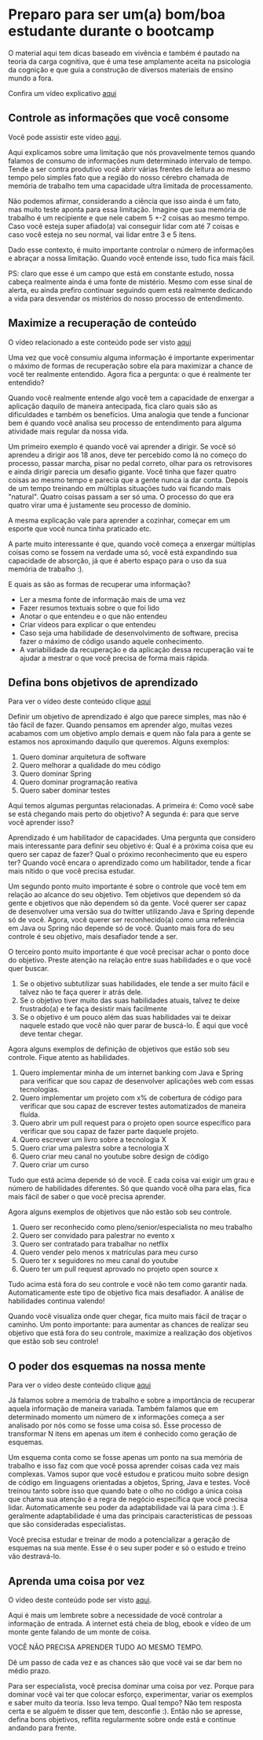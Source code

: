 # Preparo para ser um(a) bom/boa estudante durante o bootcamp

O material aqui tem dicas baseado em vivência e também é pautado na teoria da carga cognitiva, que é uma tese amplamente aceita na psicologia da cognição e que guia a construção de diversos materiais de ensino mundo a fora. 

Confira um vídeo explicativo [aqui](https://www.youtube.com/watch?v=s2nfIu8Zqx8&feature=youtu.be) 

## Controle as informações que você consome

Você pode assistir este vídeo [aqui](https://www.youtube.com/watch?v=TUoeV_x15Ho&feature=youtu.be). 

Aqui explicamos sobre uma limitação que nós provavelmente temos quando falamos de consumo de informações num determinado intervalo de tempo. Tende a ser contra produtivo você abrir várias frentes de leitura ao mesmo tempo pelo simples fato que a região do nosso cérebro chamada de memória de trabalho tem uma capacidade ultra limitada de processamento. 

Não podemos afirmar, considerando a ciência que isso ainda é um fato, mas muito teste aponta para essa limitação. Imagine que sua memória de trabalho é um recipiente e que nele cabem 5 +-2 coisas ao mesmo tempo. Caso você esteja super afiado(a) vai conseguir lidar com até 7 coisas e caso você esteja no seu normal, vai lidar entre 3 e 5 itens. 

Dado esse contexto, é muito importante controlar o número de informações e abraçar a nossa limitação. Quando você entende isso, tudo fica mais fácil. 

PS: claro que esse é um campo que está em constante estudo, nossa cabeça realmente ainda é uma fonte de mistério. Mesmo com esse sinal de alerta, eu ainda prefiro continuar seguindo quem está realmente dedicando a vida para desvendar os mistérios do nosso processo de entendimento.

## Maximize a recuperação de conteúdo

O vídeo relacionado a este conteúdo pode ser visto [aqui](https://www.youtube.com/watch?v=0DABUj-v0LQ&feature=youtu.be) 

Uma vez que você consumiu alguma informação é importante experimentar o máximo de formas de recuperação sobre ela para maximizar a chance de você ter realmente entendido. Agora fica a pergunta: o que é realmente ter entendido?

Quando você realmente entende algo você tem a capacidade de enxergar a aplicação daquilo de maneira antecipada, fica claro quais são as dificuldades e também os benefícios. Uma analogia que tende a funcionar bem é quando você analisa seu processo de entendimento para alguma atividade mais regular da nossa vida. 

Um primeiro exemplo é quando você vai aprender a dirigir. Se você só aprendeu a dirigir aos 18 anos, deve ter percebido como lá no começo do processo, passar marcha, pisar no pedal correto, olhar para os retrovisores e ainda dirigir parecia um desafio gigante. Você tinha que fazer quatro coisas ao mesmo tempo e parecia que a gente nunca ia dar conta. Depois de um tempo treinando em múltiplas situações tudo vai ficando mais "natural". Quatro coisas passam a ser só uma. O processo do que era quatro virar uma é justamente seu processo de domínio. 

A mesma explicação vale para aprender a cozinhar, começar em um esporte que você nunca tinha praticado etc. 

A parte muito interessante é que, quando você começa a enxergar múltiplas coisas como se fossem na verdade uma só, você está expandindo sua capacidade de absorção, já que é aberto espaço para o uso da sua memória de trabalho :). 

E quais as são as formas de recuperar uma informação? 

* Ler a mesma fonte de informação mais de uma vez
* Fazer resumos textuais sobre o que foi lido
* Anotar o que entendeu e o que não entendeu
* Criar vídeos para explicar o que entendeu
* Caso seja uma habilidade de desenvolvimento de software, precisa fazer o máximo de código usando aquele conhecimento. 
* A variabilidade da recuperação e da aplicação dessa recuperação vai te ajudar a mestrar o que você precisa de forma mais rápida. 

## Defina bons objetivos de aprendizado

Para ver o vídeo deste conteúdo clique [aqui](https://www.youtube.com/watch?v=r88cxCvePiM&feature=youtu.be)

Definir um objetivo de aprendizado é algo que parece simples, mas não é tão fácil de fazer. Quando pensamos em aprender algo, muitas vezes acabamos com um objetivo amplo demais e quem não fala para a gente se estamos nos aproximando daquilo que queremos. Alguns exemplos:

1. Quero dominar arquitetura de software
2. Quero melhorar a qualidade do meu código
3. Quero dominar Spring
4. Quero dominar programação reativa
5. Quero saber dominar testes

Aqui temos algumas perguntas relacionadas. A primeira é: Como você sabe se está chegando mais perto do objetivo? A segunda é: para que serve você aprender isso?

Aprendizado é um habilitador de capacidades. Uma pergunta que considero mais interessante para definir seu objetivo é: Qual é a próxima coisa que eu quero ser capaz de fazer? Qual o próximo reconhecimento que eu espero ter? Quando você encara o aprendizado como um habilitador, tende a ficar mais nítido o que você precisa estudar. 

Um segundo ponto muito importante é sobre o controle que você tem em relação ao alcance do seu objetivo. Tem objetivos que dependem só da gente e objetivos que não dependem só da gente. Você querer ser capaz de desenvolver uma versão sua do twitter utilizando Java e Spring depende só de você. Agora, você querer ser reconhecido(a) como uma referência em Java ou Spring não depende só de você. Quanto mais fora do seu controle é seu objetivo, mais desafiador tende a ser. 

O terceiro ponto muito importante é que você precisar achar o ponto doce do objetivo. Preste atenção na relação entre suas habilidades e o que você quer buscar. 

1. Se o objetivo subtutilizar suas habilidades, ele tende a ser muito fácil e talvez não te faça querer ir atrás dele. 
2. Se o objetivo tiver muito das suas habilidades atuais, talvez te deixe frustrado(a) e te faça desistir mais facilmente
3. Se o objetivo é um pouco além das suas habilidades vai te deixar naquele estado que você não quer parar de buscá-lo. É aqui que você deve tentar chegar. 

Agora alguns exemplos de definição de objetivos que estão sob seu controle. Fique atento as habilidades.

1. Quero implementar minha de um internet banking com Java e Spring para verificar que sou capaz de desenvolver aplicações web com essas tecnologias. 
2. Quero implementar um projeto com x% de cobertura de código para verificar que sou capaz de escrever testes automatizados de maneira fluída. 
3. Quero abrir um pull request para o projeto open source específico para verificar que sou capaz de fazer parte daquele projeto. 
4. Quero escrever um livro sobre a tecnologia X
5. Quero criar uma palestra sobre a tecnologia X
6. Quero criar meu canal no youtube sobre design de código
7. Quero criar um curso

Tudo que está acima depende só de você. E cada coisa vai exigir um grau e número de habilidades diferentes. Só que quando você olha para elas, fica mais fácil de saber o que você precisa aprender. 

Agora alguns exemplos de objetivos que não estão sob seu controle. 

1. Quero ser reconhecido como pleno/senior/especialista no meu trabalho
2. Quero ser convidado para palestrar no evento x
3. Quero ser contratado para trabalhar no netflix
4. Quero vender pelo menos x matrículas para meu curso
5. Quero ter x seguidores no meu canal do youtube
6. Quero ter um pull request aprovado no projeto open source x

Tudo acima está fora do seu controle e você não tem como garantir nada. Automaticamente este tipo de objetivo fica mais desafiador. A análise de habilidades continua valendo! 

Quando você visualiza onde quer chegar, fica muito mais fácil de traçar o caminho. Um ponto importante: para aumentar as chances de realizar seu objetivo que está fora do seu controle, maximize a realização dos objetivos que estão sob seu controle! 

## O poder dos esquemas na nossa mente

Para ver o vídeo deste conteúdo clique [aqui](https://www.youtube.com/watch?v=uka9SR3NV7M&feature=youtu.be)

Já falamos sobre a memória de trabalho e sobre a importância de recuperar aquela informação de maneira variada. Também falamos que em determinado momento um número de x informações começa a ser analisado por nós como se fosse uma coisa só. Esse processo de transformar N itens em apenas um item é conhecido como geração de esquemas. 

Um esquema conta como se fosse apenas um ponto na sua memória de trabalho e isso faz com que você possa aprender coisas cada vez mais complexas. Vamos supor que você estudou e praticou muito sobre design de código em linguagens orientadas a objetos, Spring, Java e testes. Você treinou tanto sobre isso que quando bate o olho no código a única coisa que chama sua atenção é a regra de negócio específica que você precisa lidar. Automaticamente seu poder da adaptabilidade vai lá para cima :). E geralmente adaptabilidade é uma das principais características de pessoas que são consideradas especialistas. 

Você precisa estudar e treinar de modo a potencializar a geração de esquemas na sua mente. Esse é o seu super poder e só o estudo e treino vão destravá-lo. 

## Aprenda uma coisa por vez

O vídeo deste conteúdo pode ser visto [aqui](https://www.youtube.com/watch?v=2jWIergfdh0&feature=youtu.be).

Aqui é mais um lembrete sobre a necessidade de você controlar a informação de entrada. A internet está cheia de blog, ebook e vídeo de um monte gente falando de um monte de coisa. 

VOCÊ NÃO PRECISA APRENDER TUDO AO MESMO TEMPO. 

Dê um passo de cada vez e as chances são que você vai se dar bem no médio prazo. 

Para ser especialista, você precisa dominar uma coisa por vez. Porque para dominar você vai ter que colocar esforço, experimentar, variar os exemplos e saber muito da teoria. Isso leva tempo. Qual tempo? Não tem resposta certa e se alguém te disser que tem, desconfie :). Então não se apresse, defina bons objetivos, reflita regularmente sobre onde está e continue andando para frente. 





